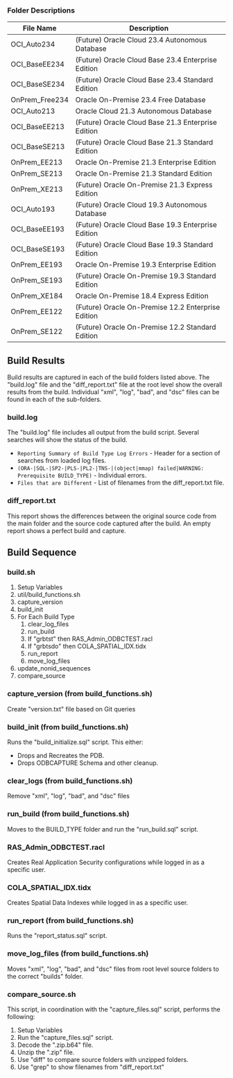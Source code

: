 
### Folder Descriptions

File Name       | Description
----------------|------------
OCI_Auto234     | (Future) Oracle Cloud 23.4 Autonomous Database
OCI_BaseEE234   | (Future) Oracle Cloud Base 23.4 Enterprise Edition
OCI_BaseSE234   | (Future) Oracle Cloud Base 23.4 Standard Edition
OnPrem_Free234  |          Oracle On-Premise 23.4 Free Database
OCI_Auto213     |          Oracle Cloud 21.3 Autonomous Database
OCI_BaseEE213   | (Future) Oracle Cloud Base 21.3 Enterprise Edition
OCI_BaseSE213   | (Future) Oracle Cloud Base 21.3 Standard Edition
OnPrem_EE213    |          Oracle On-Premise 21.3 Enterprise Edition
OnPrem_SE213    |          Oracle On-Premise 21.3 Standard Edition
OnPrem_XE213    | (Future) Oracle On-Premise 21.3 Express Edition
OCI_Auto193     | (Future) Oracle Cloud 19.3 Autonomous Database
OCI_BaseEE193   | (Future) Oracle Cloud Base 19.3 Enterprise Edition
OCI_BaseSE193   | (Future) Oracle Cloud Base 19.3 Standard Edition
OnPrem_EE193    |          Oracle On-Premise 19.3 Enterprise Edition
OnPrem_SE193    | (Future) Oracle On-Premise 19.3 Standard Edition
OnPrem_XE184    |          Oracle On-Premise 18.4 Express Edition
OnPrem_EE122    | (Future) Oracle On-Premise 12.2 Enterprise Edition
OnPrem_SE122    | (Future) Oracle On-Premise 12.2 Standard Edition


## Build Results

Build results are captured in each of the build folders listed above.  The "build.log" file and the "diff_report.txt" file at the root level show the overall results from the build.  Individual "xml", "log", "bad", and "dsc" files can be found in each of the sub-folders.

### build.log

The "build.log" file includes all output from the build script.  Several searches will show the status of the build.
* `Reporting Summary of Build Type Log Errors` - Header for a section of searches from loaded log files.
* `(ORA-|SQL-|SP2-|PLS-|PL2-|TNS-|(object|mmap) failed|WARNING: Prerequisite BUILD_TYPE)` - Individual errors.
* `Files that are Different` - List of filenames from the diff_report.txt file.

### diff_report.txt

This report shows the differences between the original source code from the main folder and the source code captured after the build.  An empty report shows a perfect build and capture.


## Build Sequence

### build.sh
1. Setup Variables
2. util/build_functions.sh
3. capture_version
3. build_init
4. For Each Build Type
   1. clear_log_files
   2. run_build
   3. If "grbtst" then RAS_Admin_ODBCTEST.racl
   4. If "grbtsdo" then COLA_SPATIAL_IDX.tidx
   5. run_report
   6. move_log_files
5. update_nonid_sequences
6. compare_source

### capture_version (from build_functions.sh)

Create "version.txt" file based on Git queries

### build_init (from build_functions.sh)

Runs the "build_initialize.sql" script.  This either:
* Drops and Recreates the PDB.
* Drops ODBCAPTURE Schema and other cleanup.

### clear_logs (from build_functions.sh)

Remove "xml", "log", "bad", and "dsc" files

### run_build (from build_functions.sh)

Moves to the BUILD_TYPE folder and run the "run_build.sql" script.

### RAS_Admin_ODBCTEST.racl

Creates Real Application Security configurations while logged in as a specific user.

### COLA_SPATIAL_IDX.tidx

Creates Spatial Data Indexes while logged in as a specific user.

### run_report (from build_functions.sh)

Runs the "report_status.sql" script.

### move_log_files (from build_functions.sh)

Moves "xml", "log", "bad", and "dsc" files from root level source folders to the correct "builds" folder.

### compare_source.sh

This script, in coordination with the "capture_files.sql" script, performs the following:
1. Setup Variables
2. Run the "capture_files.sql" script.
3. Decode the ".zip.b64" file.
4. Unzip the ".zip" file.
5. Use "diff" to compare source folders with unzipped folders.
6. Use "grep" to show filenames from "diff_report.txt"
